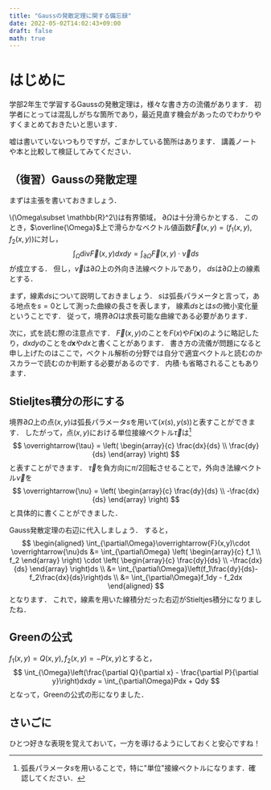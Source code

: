 ```yaml
---
title: "Gaussの発散定理に関する備忘録"
date: 2022-05-02T14:02:43+09:00
draft: false
math: true
---
```


# はじめに

学部2年生で学習するGaussの発散定理は，様々な書き方の流儀があります．
初学者にとっては混乱しがちな箇所であり，最近見直す機会があったのでわかりやすくまとめておきたいと思います．

嘘は書いていないつもりですが，ごまかしている箇所はあります．
講義ノートや本と比較して検証してみてください．

## （復習）Gaussの発散定理

まずは主張を書いておきましょう．

\\(\Omega\subset \mathbb{R}^2\\)は有界領域，
$\partial\Omega$は十分滑らかとする．
このとき，$\overline{\Omega}$上で滑らかなベクトル値函数$\overrightarrow{F}(x,y)=\left(f_1(x,y), f_2(x,y)\right)$に対し，
$$
\int_{\Omega}\mathrm{div}\overrightarrow{F}(x,y)dxdy
= \int_{\partial\Omega}\overrightarrow{F}(x,y)\cdot \overrightarrow{\nu}ds
$$
が成立する．
但し，$\overrightarrow{\nu}$は$\partial\Omega$上の外向き法線ベクトルであり，
$ds$は$\partial\Omega$上の線素とする．

まず，線素$ds$について説明しておきましょう．
$s$は弧長パラメータと言って，ある地点を$s=0$として測った曲線の長さを表します，
線素$ds$とは$s$の微小変化量ということです．
従って，境界$\partial\Omega$は求長可能な曲線である必要があります．

次に，式を読む際の注意点です．
$\overrightarrow{F}(x,y)$のことを$F(x)$や$F(\bm{x})$のように略記したり，$dxdy$のことを$d\bm{x}$や$dx$と書くことがあります．
書き方の流儀が問題になると申し上げたのはここで，ベクトル解析の分野では自分で適宜ベクトルと読むのかスカラーで読むのか判断する必要があるのです．
内積$\cdot$も省略されることもあります．

## Stieljtes積分の形にする

境界$\partial\Omega$上の点$(x,y)$は弧長パラメータ$s$を用いて$(x(s),y(s))$と表すことができます．
したがって，点$(x,y)$における単位接線ベクトル$\overrightarrow{\tau}$は[^1]
$$
\overrightarrow{\tau} =
\left(
\begin{array}{c}
\frac{dx}{ds} \\
\frac{dy}{ds}
\end{array}
\right)
$$
と表すことができます．
$\overrightarrow{\tau}$を負方向に$\pi/2$回転させることで，外向き法線ベクトル$\overrightarrow{\nu}$を
$$
\overrightarrow{\nu} =
\left(
\begin{array}{c}
\frac{dy}{ds} \\
-\frac{dx}{ds}
\end{array}
\right)
$$
と具体的に書くことができました．

Gauss発散定理の右辺に代入しましょう．
すると，
$$
\begin{aligned}
\int_{\partial\Omega}\overrightarrow{F}(x,y)\cdot \overrightarrow{\nu}ds
&= \int_{\partial\Omega}
\left(
\begin{array}{c}
f_1 \\
f_2
\end{array}
\right)
\cdot
\left(
\begin{array}{c}
\frac{dy}{ds} \\
-\frac{dx}{ds}
\end{array}
\right)ds \\
&= \int_{\partial\Omega}\left(f_1\frac{dy}{ds}-f_2\frac{dx}{ds}\right)ds \\
&= \int_{\partial\Omega}f_1dy - f_2dx
\end{aligned}
$$
となります．
これで，線素を用いた線積分だった右辺がStieltjes積分になりましたね．

## Greenの公式

$f_1(x,y)=Q(x,y),f_2(x,y)=-P(x,y)$とすると，
$$
\int_{\Omega}\left(\frac{\partial Q}{\partial x} - \frac{\partial P}{\partial y}\right)dxdy
= \int_{\partial\Omega}Pdx + Qdy
$$
となって，Greenの公式の形になりました．

## さいごに

ひとつ好きな表現を覚えておいて，一方を導けるようにしておくと安心ですね！

[^1]:弧長パラメータ$s$を用いることで，特に"単位"接線ベクトルになります．確認してください．
